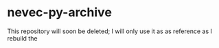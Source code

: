 # nevec-py-archive
This repository will soon be deleted; I will only use it as as reference as I rebuild the

